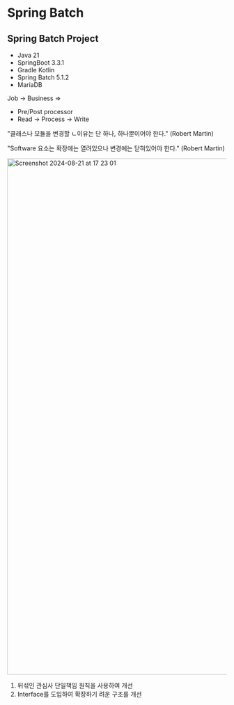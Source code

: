 # Spring Batch
## Spring Batch Project
- Java 21
- SpringBoot 3.3.1
- Gradle Kotlin
- Spring Batch 5.1.2
- MariaDB

Job -> Business => 
- Pre/Post processor
- Read -> Process -> Write

"클래스나 모듈을 변경할 ㄴ이유는 단 하나, 하나뿐이어야 한다." (Robert Martin)

"Software 요소는 확장에는 열려있으나 변경에는 닫혀있어야 한다." (Robert Martin)

<img width="1187" alt="Screenshot 2024-08-21 at 17 23 01" src="https://github.com/user-attachments/assets/09bb03cf-7f11-49ce-b82e-59fb6f36b801">

1. 뒤섞인 관심사 단일책임 원칙을 사용하여 개선
2. Interface를 도입하여 확장하기 려운 구조를 개선
